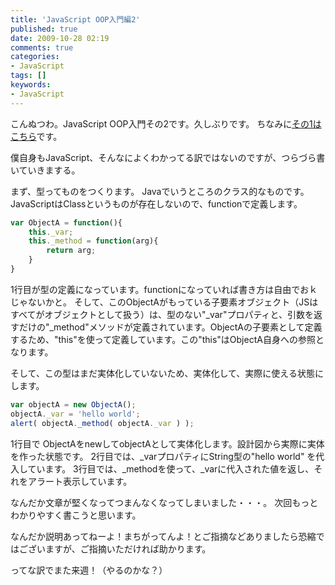 ```yaml
---
title: 'JavaScript OOP入門編2'
published: true
date: 2009-10-28 02:19
comments: true
categories:
- JavaScript
tags: []
keywords:
- JavaScript
---
```

こんぬつわ。JavaScript OOP入門その2です。久しぶりです。
ちなみに[その1はこちら](http://hiropo.co.uk/archives/206 "その1はこちら")です。

僕自身もJavaScript、そんなによくわかってる訳ではないのですが、つらづら書いていきまする。

まず、型ってものをつくります。
Javaでいうところのクラス的なものです。JavaScriptはClassというものが存在しないので、functionで定義します。

```js
var ObjectA = function(){
	this._var;
	this._method = function(arg){
		return arg;
	}
}
```

1行目が型の定義になっています。functionになっていれば書き方は自由でおｋじゃないかと。
そして、このObjectAがもっている子要素オブジェクト（JSはすべてがオブジェクトとして扱う）は、型のない"_var"プロパティと、引数を返すだけの"_method"メソッドが定義されています。ObjectAの子要素として定義するため、"this"を使って定義しています。この"this"はObjectA自身への参照となります。

そして、この型はまだ実体化していないため、実体化して、実際に使える状態にします。

```js
var objectA = new ObjectA();
objectA._var = 'hello world';
alert( objectA._method( objectA._var ) );
```

1行目で ObjectAをnewしてobjectAとして実体化します。設計図から実際に実体を作った状態です。
2行目では、_varプロパティにString型の"hello world" を代入しています。
3行目では、_methodを使って、_varに代入された値を返し、それをアラート表示しています。


なんだか文章が堅くなってつまんなくなってしまいました・・・。
次回もっとわかりやすく書こうと思います。

なんだか説明あってねーよ！まちがってんよ！とご指摘などありましたら恐縮ではございますが、ご指摘いただければ助かります。

ってな訳でまた来週！（やるのかな？）